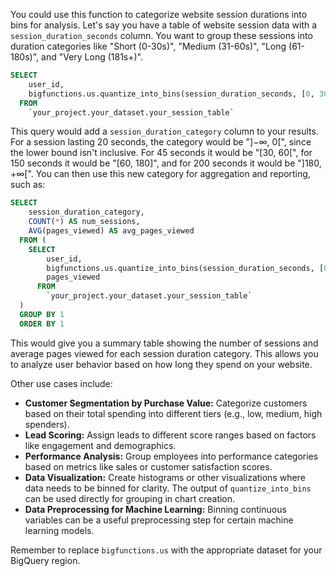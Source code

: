 You could use this function to categorize website session durations into bins for analysis.  Let's say you have a table of website session data with a `session_duration_seconds` column. You want to group these sessions into duration categories like "Short (0-30s)", "Medium (31-60s)", "Long (61-180s)", and "Very Long (181s+)".

```sql
SELECT
    user_id,
    bigfunctions.us.quantize_into_bins(session_duration_seconds, [0, 30, 60, 180]) AS session_duration_category
  FROM
    `your_project.your_dataset.your_session_table`
```

This query would add a `session_duration_category` column to your results.  For a session lasting 20 seconds, the category would be "]−∞, 0[", since the lower bound isn't inclusive. For 45 seconds it would be "[30, 60[", for 150 seconds it would be "[60, 180]", and for 200 seconds it would be "]180, +∞[". You can then use this new category for aggregation and reporting, such as:

```sql
SELECT
    session_duration_category,
    COUNT(*) AS num_sessions,
    AVG(pages_viewed) AS avg_pages_viewed
  FROM (
    SELECT
        user_id,
        bigfunctions.us.quantize_into_bins(session_duration_seconds, [0, 30, 60, 180]) AS session_duration_category,
        pages_viewed
      FROM
        `your_project.your_dataset.your_session_table`
  )
  GROUP BY 1
  ORDER BY 1
```

This would give you a summary table showing the number of sessions and average pages viewed for each session duration category.  This allows you to analyze user behavior based on how long they spend on your website.


Other use cases include:

* **Customer Segmentation by Purchase Value:** Categorize customers based on their total spending into different tiers (e.g., low, medium, high spenders).
* **Lead Scoring:** Assign leads to different score ranges based on factors like engagement and demographics.
* **Performance Analysis:** Group employees into performance categories based on metrics like sales or customer satisfaction scores.
* **Data Visualization:** Create histograms or other visualizations where data needs to be binned for clarity.  The output of `quantize_into_bins` can be used directly for grouping in chart creation.
* **Data Preprocessing for Machine Learning:** Binning continuous variables can be a useful preprocessing step for certain machine learning models.


Remember to replace `bigfunctions.us` with the appropriate dataset for your BigQuery region.
